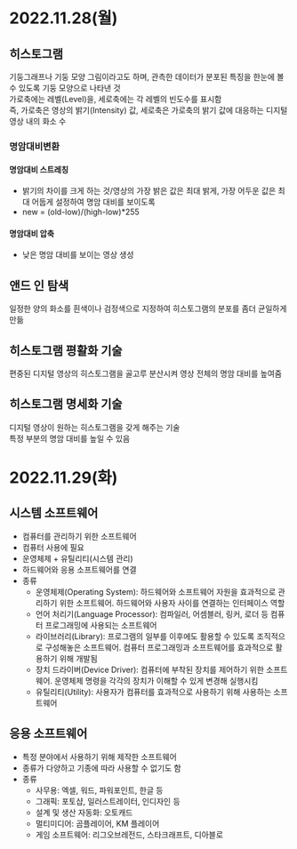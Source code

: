 # 2022.11.28(월)

## 히스토그램
기둥그래프나 기둥 모양 그림이라고도 하며, 관측한 데이터가 분포된 특징을 한눈에 볼 수 있도록 기둥 모양으로 나타낸 것   
가로축에는 레벨(Level)을, 세로축에는 각 레벨의 빈도수를 표시함   
즉, 가로축은 영상의 밝기(Intensity) 값, 세로축은 가로축의 밝기 값에 대응하는 디지털 영상 내의 화소 수    
### 명암대비변환
#### 명암대비 스트레칭
- 밝기의 차이를 크게 하는 것/영상의 가장 밝은 값은 최대 밝게, 가장 어두운 값은 최대 어둡게 설정하여 명암 대비를 보이도록
- new = (old-low)/(high-low)*255
#### 명암대비 압축
- 낮은 명암 대비를 보이는 영상 생성

## 앤드 인 탐색
일정한 양의 화소를 흰색이나 검정색으로 지정하여 히스토그램의 분포를 좀더 균일하게 만듦   
 
## 히스토그램 평활화 기술
편중된 디지털 영상의 히스토그램을 골고루 분산시켜 영상 전체의 명암 대비를 높여줌   

## 히스토그램 명세화 기술
디지털 영상이 원하는 히스토그램을 갖게 해주는 기술   
특정 부분의 명암 대비를 높일 수 있음 


# 2022.11.29(화)

## 시스템 소프트웨어

- 컴퓨터를 관리하기 위한 소프트웨어
- 컴퓨터 사용에 필요
- 운영체제 + 유틸리티(시스템 관리)
- 하드웨어와 응용 소프트웨어를 연결
- 종류
    - 운영체제(Operating System): 하드웨어와 소프트웨어 자원을 효과적으로 관리하기 위한 소프트웨어. 하드웨어와 사용자 사이를 연결하는 인터페이스 역할
    - 언어 처리기(Language Processor): 컴파일러, 어셈블러, 링커, 로더 등 컴퓨터 프로그래밍에 사용되는 소프트웨어
    - 라이브러리(Library): 프로그램의 일부를 이후에도 활용할 수 있도록 조직적으로 구성해놓은 소프트웨어. 컴퓨터 프로그래밍과 소프트웨어를 효과적으로 활용하기 위해 개발됨
    - 장치 드라이버(Device Driver): 컴퓨터에 부착된 장치를 제어하기 위한 소프트웨어. 운영체제 명령을 각각의 장치가 이해할 수 있게 변경해 실행시킴
    - 유틸리티(Utility): 사용자가 컴퓨터를 효과적으로 사용하기 위해 사용하는 소프트웨어
    

## 응용 소프트웨어

- 특정 분야에서 사용하기 위해 제작한 소프트웨어
- 종류가 다양하고 기종에 따라 사용할 수 없기도 함
- 종류
    - 사무용: 엑셀, 워드, 파워포인트, 한글 등
    - 그래픽: 포토샵, 일러스트레이터, 인디자인 등
    - 설계 및 생산 자동화: 오토캐드
    - 멀티미디어: 곰플레이어, KM 플레이어
    - 게임 소프트웨어: 리그오브레전드, 스타크래프트, 디아블로